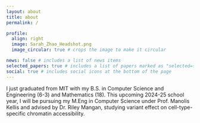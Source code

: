 ```yaml
---
layout: about
title: about
permalink: /

profile:
  align: right
  image: Sarah_Zhao_Headshot.png
  image_circular: true # crops the image to make it circular

news: false # includes a list of news items
selected_papers: true # includes a list of papers marked as "selected={true}"
social: true # includes social icons at the bottom of the page
---
```


I just graduated from MIT with my B.S. in Computer Science and Engineering (6-3) and Mathematics (18). This upcoming 2024-25 school year, I will be pursuing my M.Eng in Computer Science under Prof. Manolis Kellis and advised by Dr. Riley Mangan, studying variant effect on cell-type-specific chromatin accessibility.

<!-- Bibsearch Feature -->

<!-- {% include bib_search.liquid %}

<div class="publications">

{% bibliography %}

</div> -->
